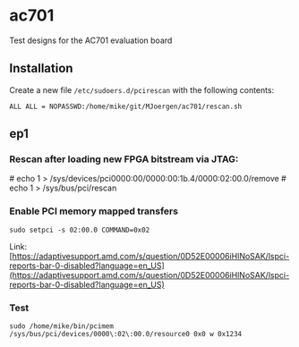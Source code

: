 # ac701
Test designs for the AC701 evaluation board

## Installation
Create a new file `/etc/sudoers.d/pcirescan` with the following contents:
```
ALL ALL = NOPASSWD:/home/mike/git/MJoergen/ac701/rescan.sh
```


## ep1

### Rescan after loading new FPGA bitstream via JTAG:
\# echo 1 > /sys/devices/pci0000:00/0000:00:1b.4/0000:02:00.0/remove
\# echo 1 > /sys/bus/pci/rescan

### Enable PCI memory mapped transfers
```
sudo setpci -s 02:00.0 COMMAND=0x02
```
Link: [https://adaptivesupport.amd.com/s/question/0D52E00006iHlNoSAK/lspci-reports-bar-0-disabled?language=en_US](https://adaptivesupport.amd.com/s/question/0D52E00006iHlNoSAK/lspci-reports-bar-0-disabled?language=en_US)

### Test
```
sudo /home/mike/bin/pcimem /sys/bus/pci/devices/0000\:02\:00.0/resource0 0x0 w 0x1234
```



